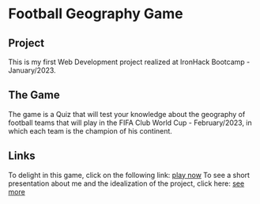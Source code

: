 # Football Geography Game

## Project

This is my first Web Development project realized at IronHack Bootcamp - January/2023.

## The Game

The game is a Quiz that will test your knowledge about the geography of football teams that will play in the FIFA Club World Cup - February/2023, in which each team is the champion of his continent.

## Links

To delight in this game, click on the following link: [play now](https://brennoeudes.github.io/football-geography-2/)
To see a short presentation about me and the idealization of the project, click here: [see more](https://docs.google.com/presentation/d/1JIurkI0JQe3x8kxlZzab5W7b8bq9GI3V30d_1swb9U4/edit?usp=sharing)
